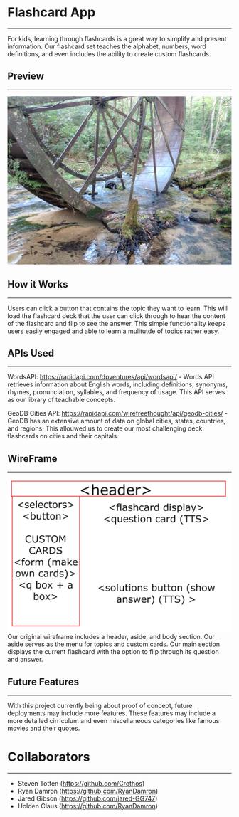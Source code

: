# Flashcard App
---
For kids, learning through flashcards is a great way to simplify and present information. Our flashcard set teaches the alphabet, numbers, word definitions, and even includes the ability to create custom flashcards.

## Preview
---
![screenshot](./assets/images/old%20mill%20wheel.jpg)

## How it Works
---
Users can click a button that contains the topic they want to learn. This will load the flashcard deck that the user can click through to hear the content of the flashcard and flip to see the answer. This simple functionality keeps users easily engaged and able to learn a mulitutde of topics rather easy.

## APIs Used
---
WordsAPI: https://rapidapi.com/dpventures/api/wordsapi/
    - Words API retrieves information about English words, including definitions, synonyms, rhymes, pronunciation, syllables, and frequency of usage. This API serves as our library of teachable concepts.

GeoDB Cities API: https://rapidapi.com/wirefreethought/api/geodb-cities/
    - GeoDB has an extensive amount of data on global cities, states, countries, and regions. This allouwed us to create our most challenging deck: flashcards on cities and their capitals.

## WireFrame
---
![original-project-outline](./assets/images/WireFrame1%20copy.png)
Our original wireframe includes a header, aside, and body section. Our aside serves as the menu for topics and custom cards. Our main section displays the current flashcard with the option to flip through its question and answer.

## Future Features
---
With this project currently being about proof of concept, future deployments may include more features. These features may include a more detailed cirriculum and even miscellaneous categories like famous movies and their quotes.

# Collaborators
---
- Steven Totten (https://github.com/Crothos)
- Ryan Damron (https://github.com/RyanDamron)
- Jared Gibson (https://github.com/jared-GG747)
- Holden Claus (https://github.com/RyanDamron)

